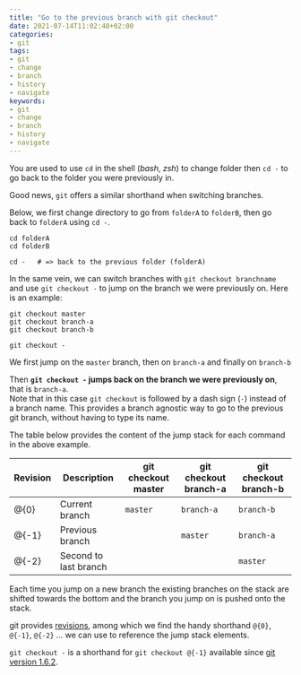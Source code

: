 ```yaml
---
title: "Go to the previous branch with git checkout"
date: 2021-07-14T11:02:48+02:00
categories:
- git
tags:
- git
- change
- branch
- history
- navigate
keywords:
- git
- change
- branch
- history
- navigate
---
```


You are used to use `cd` in the shell (*bash*, *zsh*) to change folder then 
`cd -` to go back to the folder you were previously in.

Good news, `git` offers a similar shorthand when switching branches.

<!--more-->
Below, we first change directory to go from `folderA` to `folderB`, 
then go back to `folderA` using `cd -`.
```
cd folderA
cd folderB  

cd -   # => back to the previous folder (folderA)
```

In the same vein, we can switch branches with `git checkout branchname` 
and use `git checkout -` to jump on the branch we were previously on.
Here is an example:
```
git checkout master
git checkout branch-a
git checkout branch-b

git checkout -
```
We first jump on the `master` branch, then on `branch-a` and finally on `branch-b`  

Then **`git checkout -` jumps back on the branch we were previously on**, that is `branch-a`.  
Note that in this case `git checkout` is followed by a dash sign (`-`) instead of a branch name.
This provides a branch agnostic way to go to the previous git branch, without having to type its name.

The table below provides the content of the jump stack for each command in the above example.

| Revision |           Description | git checkout master | git checkout branch-a | git checkout branch-b |
| ---      |                   --- | ---                 | ---                   | ---                   |
| @{0}     |        Current branch | `master`            | `branch-a`            | `branch-b`            |
| @{-1}    |       Previous branch |                     | `master`              | `branch-a`            |
| @{-2}    | Second to last branch |                     |                       | `master`              |

Each time you jump on a new branch the existing branches on the stack are shifted towards the bottom and the branch you jump on is pushed onto the stack.

git provides [revisions][git revisions],  among which we find the handy 
shorthand `@{0}`, `@{-1}`, `@{-2}` ... we can use to reference the jump stack elements.

`git checkout -` is a shorthand for `git checkout @{-1}` available since [git
version
1.6.2](https://github.com/git/git/blob/master/Documentation/RelNotes/1.6.2.txt#L85).

[git revisions]: https://mirrors.edge.kernel.org/pub/software/scm/git/docs/gitrevisions.html#_specifying_revisions
